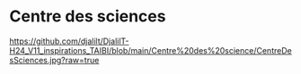 # Centre des sciences 

https://github.com/djalilt/DjalilT-H24_V11_inspirations_TAIBI/blob/main/Centre%20des%20science/CentreDesSciences.jpg?raw=true
